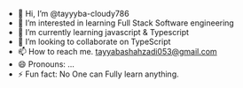 - 👋 Hi, I’m @tayyyba-cloudy786
- 👀 I’m interested in learning Full Stack Software engineering
- 🌱 I’m currently learning javascript & Typescript
- 💞️ I’m looking to collaborate on TypeScript
- 📫 How to reach me. tayyabashahzadi053@gmail.com
- 😄 Pronouns: ...
- ⚡ Fun fact: No One can Fully learn anything.
<!---
tayyyba-cloudy786/tayyyba-cloudy786 is a ✨ special ✨ repository because its `README.md` (this file) appears on your GitHub profile.
You can click the Preview link to take a look at your changes.
--->
